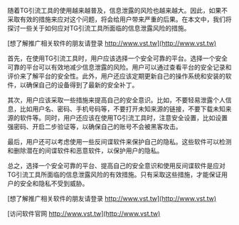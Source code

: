 随着TG引流工具的使用越来越普及，信息泄露的风险也越来越大。因此，如果不采取有效的措施来应对这个问题，将会给用户带来严重的后果。在本文中，我们将探讨一些关于如何应对TG引流工具所面临的信息泄露风险的措施。

[想了解推广相关软件的朋友请登录 http://www.vst.tw](http://www.vst.tw)

首先，在使用TG引流工具时，用户应该选择一个安全可靠的平台。选择一个安全可靠的平台可以有效地减少信息泄露的风险。用户可以通过查看平台的安全记录和评价来了解平台的安全性。此外，用户还应该定期更新自己的操作系统和安装的软件，以确保自己的设备得到了最新的安全补丁。

其次，用户应该采取一些措施来提高自己的安全意识。比如，不要轻易泄露个人信息，比如用户名、密码、手机号码等，不要打开未知来源的链接，不要下载未知来源的软件等。同时，用户还应该在使用TG引流工具时，注意安全设置，比如设置强密码、开启二步验证等，以确保自己的账号不会被黑客攻击。

最后，用户还可以考虑使用一些反间谍软件来保护自己的隐私。这些软件可以检测和删除潜在的间谍软件和恶意软件，以保护用户的隐私。

总之，选择一个安全可靠的平台、提高自己的安全意识和使用反间谍软件是应对TG引流工具所面临的信息泄露风险的有效措施。只有采取这些措施，才能保证用户的安全和隐私不受到威胁。

[想了解推广相关软件的朋友请登录 http://www.vst.tw](http://www.vst.tw)


[访问软件官网 http://www.vst.tw](http://www.vst.tw)
